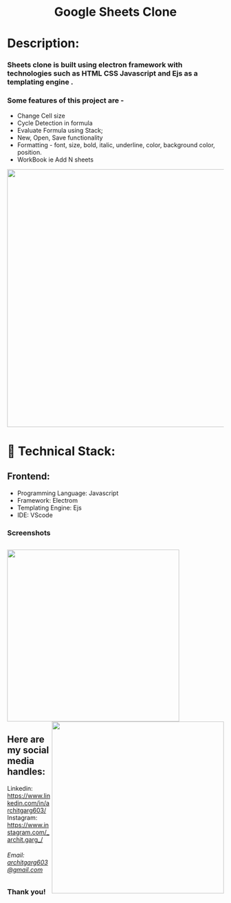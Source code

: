 <h1 align="center">
  Google Sheets Clone
</h1>

# Description:

### Sheets clone is built using electron framework with technologies such as HTML CSS Javascript and Ejs as a templating engine .
### Some features of this project are -
- Change Cell size
- Cycle Detection in formula
- Evaluate Formula using Stack;
- New, Open, Save functionality
- Formatting - font, size, bold, italic, underline, color, background color, position.
- WorkBook ie Add N sheets

<img src="https://user-images.githubusercontent.com/57831888/102913495-d68fb680-44a4-11eb-8d2f-4e656ed66b4d.png" width="600px">

# 🚀 Technical Stack:

## Frontend:
- Programming Language: Javascript
- Framework: Electrom
- Templating Engine: Ejs
- IDE: VScode


### Screenshots
<img src="https://user-images.githubusercontent.com/57831888/102913495-d68fb680-44a4-11eb-8d2f-4e656ed66b4d.png" width="400px"   > <img src="https://user-images.githubusercontent.com/57831888/102913487-d4c5f300-44a4-11eb-8efd-5469bf74305e.png" width="400px"  align="right" >
---

## Here are my social media handles:

Linkedin: https://www.linkedin.com/in/architgarg603/
<br />
Instagram: https://www.instagram.com/_archit.garg_/

###### Email: architgarg603@gmail.com

### Thank you!